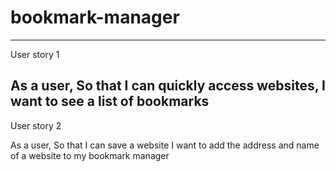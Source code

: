 # bookmark-manager

--------------------------------------------------
User story 1

As a user,
So that I can quickly access websites,
I want to see a list of bookmarks
--------------------------------------------------
User story 2

As a user,
So that I can save a website
I want to add the address and name of a website to my bookmark manager
